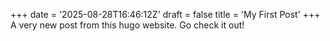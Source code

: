 +++
date = '2025-08-28T16:46:12Z'
draft = false
title = 'My First Post'
+++
A very new post from this hugo website. Go check it out!
